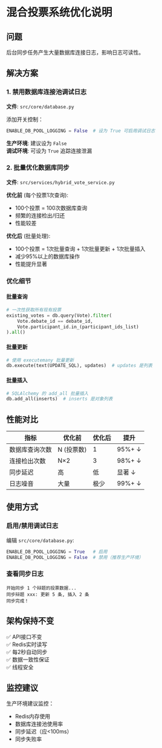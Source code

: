# 混合投票系统优化说明

## 问题
后台同步任务产生大量数据库连接日志，影响日志可读性。

## 解决方案

### 1. 禁用数据库连接池调试日志
**文件**: `src/core/database.py`

添加开关控制：
```python
ENABLE_DB_POOL_LOGGING = False  # 设为 True 可启用调试日志
```

**生产环境**: 建议设为 `False`  
**调试环境**: 可设为 `True` 追踪连接泄漏

### 2. 批量优化数据库同步
**文件**: `src/services/hybrid_vote_service.py`

**优化前** (每个投票1次查询):
- 100个投票 = 100次数据库查询
- 频繁的连接检出/归还
- 性能较差

**优化后** (批量处理):
- 100个投票 = 1次批量查询 + 1次批量更新 + 1次批量插入
- 减少95%以上的数据库操作
- 性能提升显著

### 优化细节

#### 批量查询
```python
# 一次性获取所有现有投票
existing_votes = db.query(Vote).filter(
    Vote.debate_id == debate_id,
    Vote.participant_id.in_(participant_ids_list)
).all()
```

#### 批量更新
```python
# 使用 executemany 批量更新
db.execute(text(UPDATE_SQL), updates)  # updates 是列表
```

#### 批量插入
```python
# SQLAlchemy 的 add_all 批量插入
db.add_all(inserts)  # inserts 是对象列表
```

## 性能对比

| 指标 | 优化前 | 优化后 | 提升 |
|------|--------|--------|------|
| 数据库查询次数 | N (投票数) | 1 | 95%+ ↓ |
| 连接检出次数 | N×2 | 3 | 98%+ ↓ |
| 同步延迟 | 高 | 低 | 显著 ↓ |
| 日志噪音 | 大量 | 极少 | 99%+ ↓ |

## 使用方式

### 启用/禁用调试日志
编辑 `src/core/database.py`:
```python
ENABLE_DB_POOL_LOGGING = True   # 启用
ENABLE_DB_POOL_LOGGING = False  # 禁用（推荐生产环境）
```

### 查看同步日志
```
开始同步 1 个辩题的投票数据...
同步辩题 xxx: 更新 5 条, 插入 2 条
同步完成！
```

## 架构保持不变

✅ API接口不变  
✅ Redis实时读写  
✅ 每2秒自动同步  
✅ 数据一致性保证  
✅ 线程安全  

## 监控建议

生产环境建议监控：
- Redis内存使用
- 数据库连接池使用率
- 同步延迟（应<100ms）
- 同步失败率
